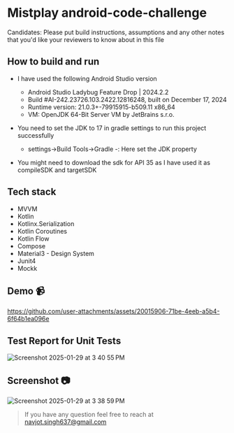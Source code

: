 # Mistplay android-code-challenge

Candidates:
Please put build instructions, assumptions and any other notes that you'd like your reviewers to know about in this file

## How to build and run
- I have used the following Android Studio version
    - Android Studio Ladybug Feature Drop | 2024.2.2
    - Build #AI-242.23726.103.2422.12816248, built on December 17, 2024
    - Runtime version: 21.0.3+-79915915-b509.11 x86_64
    - VM: OpenJDK 64-Bit Server VM by JetBrains s.r.o.

- You need to set the JDK to 17 in gradle settings to run this project successfully
    - settings->Build Tools->Gradle -: Here set the JDK property
  
- You might need to download the sdk for API 35 as I have used it as compileSDK and targetSDK

## Tech stack

- MVVM
- Kotlin
- Kotlinx.Serialization
- Kotlin Coroutines
- Kotlin Flow
- Compose
- Material3 - Design System
- Junit4
- Mockk

## Demo 📹

https://github.com/user-attachments/assets/20015906-71be-4eeb-a5b4-6f64b1ea096e


## Test Report for Unit Tests
![Screenshot 2025-01-29 at 3 40 55 PM](https://github.com/user-attachments/assets/6d77b1aa-6516-4ba5-a4a4-282985da3868)



## Screenshot 📷
![Screenshot 2025-01-29 at 3 38 59 PM](https://github.com/user-attachments/assets/49a3f9bb-1096-4e29-bae3-10f17daf9758)


> If you have any question feel free to reach at navjot.singh637@gmail.com

